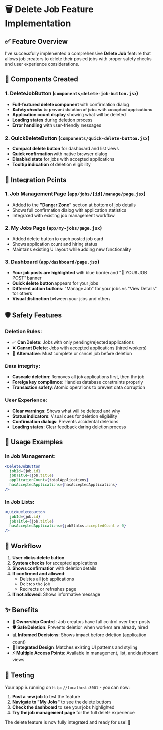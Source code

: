 # 🗑️ Delete Job Feature Implementation

## ✅ Feature Overview

I've successfully implemented a comprehensive **Delete Job** feature that allows job creators to delete their posted jobs with proper safety checks and user experience considerations.

## 🔧 Components Created

### 1. **DeleteJobButton** (`components/delete-job-button.jsx`)
- **Full-featured delete component** with confirmation dialog
- **Safety checks** to prevent deletion of jobs with accepted applications
- **Application count display** showing what will be deleted
- **Loading states** during deletion process
- **Error handling** with user-friendly messages

### 2. **QuickDeleteButton** (`components/quick-delete-button.jsx`)
- **Compact delete button** for dashboard and list views
- **Quick confirmation** with native browser dialog
- **Disabled state** for jobs with accepted applications
- **Tooltip indication** of deletion eligibility

## 📍 Integration Points

### 1. **Job Management Page** (`app/jobs/[id]/manage/page.jsx`)
- Added to the **"Danger Zone"** section at bottom of job details
- Shows full confirmation dialog with application statistics
- Integrated with existing job management workflow

### 2. **My Jobs Page** (`app/my-jobs/page.jsx`)
- Added delete button to each posted job card
- Shows application count and hiring status
- Maintains existing UI layout while adding new functionality

### 3. **Dashboard** (`app/dashboard/page.jsx`)
- **Your job posts are highlighted** with blue border and "👑 YOUR JOB POST" banner
- **Quick delete button** appears for your jobs
- **Different action buttons**: "Manage Job" for your jobs vs "View Details" for others
- **Visual distinction** between your jobs and others

## 🛡️ Safety Features

### **Deletion Rules:**
- ✅ **Can Delete**: Jobs with only pending/rejected applications
- ❌ **Cannot Delete**: Jobs with accepted applications (hired workers)
- 🔄 **Alternative**: Must complete or cancel job before deletion

### **Data Integrity:**
- **Cascade deletion**: Removes all job applications first, then the job
- **Foreign key compliance**: Handles database constraints properly
- **Transaction safety**: Atomic operations to prevent data corruption

### **User Experience:**
- **Clear warnings**: Shows what will be deleted and why
- **Status indicators**: Visual cues for deletion eligibility
- **Confirmation dialogs**: Prevents accidental deletions
- **Loading states**: Clear feedback during deletion process

## 🎯 Usage Examples

### **In Job Management:**
```jsx
<DeleteJobButton 
  jobId={job.id}
  jobTitle={job.title}
  applicationCount={totalApplications}
  hasAcceptedApplications={hasAcceptedApplications}
/>
```

### **In Job Lists:**
```jsx
<QuickDeleteButton 
  jobId={job.id}
  jobTitle={job.title}
  hasAcceptedApplications={jobStatus.acceptedCount > 0}
/>
```

## 🔄 Workflow

1. **User clicks delete button**
2. **System checks** for accepted applications
3. **Shows confirmation** with deletion details
4. **If confirmed and allowed**:
   - Deletes all job applications
   - Deletes the job
   - Redirects or refreshes page
5. **If not allowed**: Shows informative message

## ✨ Benefits

- **👑 Ownership Control**: Job creators have full control over their posts
- **🛡️ Safe Deletion**: Prevents deletion when workers are already hired
- **📊 Informed Decisions**: Shows impact before deletion (application count)
- **🎨 Integrated Design**: Matches existing UI patterns and styling
- **⚡ Multiple Access Points**: Available in management, list, and dashboard views

## 🚀 Testing

Your app is running on `http://localhost:3001` - you can now:

1. **Post a new job** to test the feature
2. **Navigate to "My Jobs"** to see the delete buttons
3. **Check the dashboard** to see your jobs highlighted
4. **Try the job management page** for the full delete experience

The delete feature is now fully integrated and ready for use! 🎉
